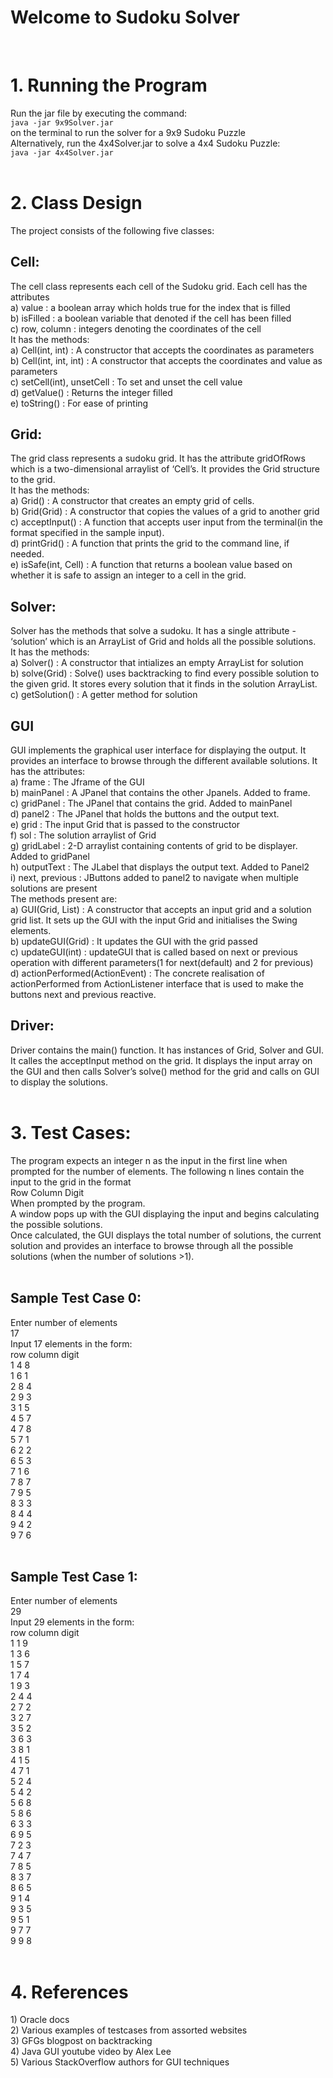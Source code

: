 # Welcome to Sudoku Solver</br>
</br>
<h1> 1.	Running the Program </br> </h1>
Run the jar file by executing the command: </br>
	<code>java -jar 9x9Solver.jar</code>  </br>
on the terminal to run the solver for a 9x9 Sudoku Puzzle </br>
Alternatively, run the 4x4Solver.jar to solve a 4x4 Sudoku Puzzle: </br>
	<code>java -jar 4x4Solver.jar</code> </br>
</br>
<h1> 2.	Class Design</br> </h1>
The project consists of the following five classes:</br>
<h2> Cell:</br></h2>
The cell class represents each cell of the Sudoku grid. Each cell has the attributes </br>
a)	value : a boolean array which holds true for the index that is filled</br>
b)	isFilled : a boolean variable that denoted if the cell has been filled</br>
c)	row, column : integers denoting the coordinates of the cell</br>
It has the methods:</br>
a)	Cell(int, int) : A constructor that accepts the coordinates as parameters</br>
b)	Cell(int, int, int) : A constructor that accepts the coordinates and value as parameters</br>
c)	setCell(int), unsetCell : To set and unset the cell value</br>
d)	getValue() : Returns the integer filled</br>
e)	toString() : For ease of printing</br>
<h2> Grid: </br></h2>
The grid class represents a sudoku grid. It has the attribute gridOfRows which is a two-dimensional arraylist of ‘Cell’s. It provides the Grid structure to the grid.</br>
It has the methods:</br>
a)	Grid() : A constructor that creates an empty grid of cells.</br>
b)	Grid(Grid) : A constructor that copies the values of a grid to another grid</br>
c)	acceptInput() : A function that accepts user input from the terminal(in the format specified in the sample input).</br>
d)	printGrid() : A function that prints the grid to the command line, if needed.</br>
e)	isSafe(int, Cell) : A function that returns a boolean value based on whether it is safe to assign an integer to a cell in the grid.</br>
<h2> Solver:</br></h2>
Solver has the methods that solve a sudoku. It has a single attribute - ‘solution’ which is an ArrayList of Grid and holds all the possible solutions.</br>
It has the methods:</br>
a)	Solver() : A constructor that intializes an empty ArrayList for solution</br>
b)	solve(Grid) : Solve() uses backtracking to find every possible solution to the given grid. It stores every solution that it finds in the solution ArrayList.</br>
c)	getSolution() : A getter method for solution</br>
<h2> GUI</br></h2>
GUI implements the graphical user interface for displaying the output. It provides an interface to browse through the different available solutions. It has the attributes:</br>
a)	frame : The Jframe of the GUI</br>
b)	mainPanel : A JPanel that contains the other Jpanels. Added to frame.</br>
c)	gridPanel : The JPanel that contains the grid. Added to mainPanel</br>
d)	panel2 : The JPanel that holds the buttons and the output text.</br>
e)	grid : The input Grid that is passed to the constructor</br>
f)	sol : The solution arraylist of Grid</br>
g)	gridLabel : 2-D arraylist containing contents of grid to be displayer. Added to gridPanel</br>
h)	outputText : The JLabel that displays the output text. Added to Panel2</br>
i)	next, previous : JButtons added to panel2 to navigate when multiple solutions are present</br>
The methods present are:</br>
a)	GUI(Grid, List<Grid>) : A constructor that accepts an input grid and a solution grid list. It sets up the GUI with the input Grid and initialises the Swing elements.</br>
b)	updateGUI(Grid) : It updates the GUI with the grid passed</br>
c)	updateGUI(int) : updateGUI that is called based on next or previous operation with different parameters(1 for next(default) and 2 for previous)</br>
d)	actionPerformed(ActionEvent) : The concrete realisation of actionPerformed from ActionListener interface that is used to make the buttons next and previous reactive.</br>
<h2> Driver:</br></h2>
Driver contains the main() function. It has instances of Grid, Solver and GUI. It calles the acceptInput method on the grid. It displays the input array on the GUI and then calls Solver’s solve() method for the grid and calls on GUI to display the solutions.</br>
 </br>
<h1> 3.	Test Cases:</br></h1>
The program expects an integer n as the input in the first line when prompted for the number of elements. The following n lines contain the input to the grid in the format</br>
Row Column Digit</br>
When prompted by the program.</br>
A window pops up with the GUI displaying the input and begins calculating the possible solutions.</br>
Once calculated, the GUI displays the total number of solutions, the current solution and provides an interface to browse through all the possible solutions (when the number of solutions >1).</br>
</br>
<h2> Sample Test Case 0:</br></h2>
Enter number of elements</br>
17</br>
Input 17 elements in the form:</br>
row column digit</br>
1 4 8</br>
1 6 1</br>
2 8 4</br>
2 9 3</br>
3 1 5</br>
4 5 7</br>
4 7 8</br>
5 7 1</br>
6 2 2</br>
6 5 3</br>
7 1 6</br>
7 8 7</br>
7 9 5</br>
8 3 3</br>
8 4 4</br>
9 4 2</br>
9 7 6</br>
</br>
<h2> Sample Test Case 1:</br></h2>
Enter number of elements</br>
29</br>
Input 29 elements in the form:</br>
row column digit</br>
1 1 9</br>
1 3 6</br>
1 5 7</br>
1 7 4</br>
1 9 3</br>
2 4 4</br>
2 7 2</br>
3 2 7</br>
3 5 2</br>
3 6 3</br>
3 8 1</br>
4 1 5</br>
4 7 1</br>
5 2 4</br>
5 4 2</br>
5 6 8</br>
5 8 6</br>
6 3 3</br>
6 9 5</br>
7 2 3</br>
7 4 7</br>
7 8 5</br>
8 3 7</br>
8 6 5</br>
9 1 4</br>
9 3 5</br>
9 5 1</br>
9 7 7</br>
9 9 8</br>
</br>
<h1> 4.	References</br></h1>
1)	Oracle docs</br>
2)	Various examples of testcases from assorted websites</br>
3)	GFGs blogpost on backtracking</br>
4)	Java GUI youtube video by Alex Lee</br>
5)	Various StackOverflow authors for GUI techniques</br>
</br>
